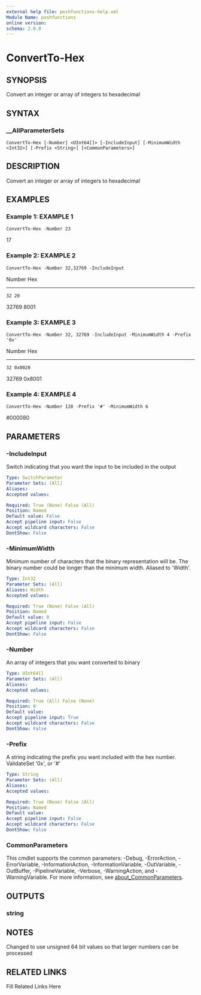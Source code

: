 ```yaml
---
external help file: poshfunctions-help.xml
Module Name: poshfunctions
online version: 
schema: 2.0.0
---
```


# ConvertTo-Hex

## SYNOPSIS

Convert an integer or array of integers to hexadecimal

## SYNTAX

### __AllParameterSets

```
ConvertTo-Hex [-Number] <UInt64[]> [-IncludeInput] [-MinimumWidth <Int32>] [-Prefix <String>] [<CommonParameters>]
```

## DESCRIPTION

Convert an integer or array of integers to hexadecimal


## EXAMPLES

### Example 1: EXAMPLE 1

```
ConvertTo-Hex -Number 23
```

17





### Example 2: EXAMPLE 2

```
ConvertTo-Hex -Number 32,32769 -IncludeInput
```

Number Hex
------ ---
    32 20
 32769 8001





### Example 3: EXAMPLE 3

```
ConvertTo-Hex -Number 32, 32769 -IncludeInput -MinimumWidth 4 -Prefix '0x'
```

Number Hex
------ ---
    32 0x0020
 32769 0x8001





### Example 4: EXAMPLE 4

```
ConvertTo-Hex -Number 128 -Prefix '#' -MinimumWidth 6
```

#000080






## PARAMETERS

### -IncludeInput

Switch indicating that you want the input to be included in the output

```yaml
Type: SwitchParameter
Parameter Sets: (All)
Aliases: 
Accepted values: 

Required: True (None) False (All)
Position: Named
Default value: False
Accept pipeline input: False
Accept wildcard characters: False
DontShow: False
```

### -MinimumWidth

Minimum number of characters that the binary representation will be.
The binary number could be longer than the minimum width.
Aliased to 'Width'.

```yaml
Type: Int32
Parameter Sets: (All)
Aliases: Width
Accepted values: 

Required: True (None) False (All)
Position: Named
Default value: 0
Accept pipeline input: False
Accept wildcard characters: False
DontShow: False
```

### -Number

An array of integers that you want converted to binary

```yaml
Type: UInt64[]
Parameter Sets: (All)
Aliases: 
Accepted values: 

Required: True (All) False (None)
Position: 0
Default value: 
Accept pipeline input: True
Accept wildcard characters: False
DontShow: False
```

### -Prefix

A string indicating the prefix you want included with the hex number.
ValidateSet '0x', or '#'

```yaml
Type: String
Parameter Sets: (All)
Aliases: 
Accepted values: 

Required: True (None) False (All)
Position: Named
Default value: 
Accept pipeline input: False
Accept wildcard characters: False
DontShow: False
```


### CommonParameters

This cmdlet supports the common parameters: -Debug, -ErrorAction, -ErrorVariable, -InformationAction, -InformationVariable, -OutVariable, -OutBuffer, -PipelineVariable, -Verbose, -WarningAction, and -WarningVariable. For more information, see [about_CommonParameters](http://go.microsoft.com/fwlink/?LinkID=113216).

## OUTPUTS

### string



## NOTES

Changed to use unsigned 64 bit values so that larger numbers can be processed


## RELATED LINKS

Fill Related Links Here

